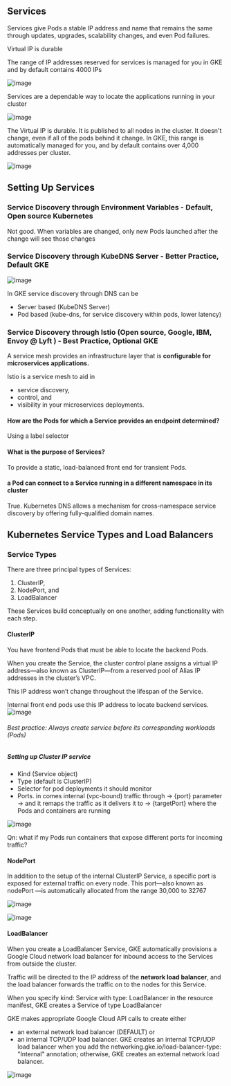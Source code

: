 ## Services
Services give Pods a stable IP address
and name that remains the same through updates, upgrades, scalability changes, and
even Pod failures. 

Virtual IP is durable

The range of IP addresses reserved for services is managed for you in GKE and by default contains 4000 IPs

![image](https://user-images.githubusercontent.com/40435982/143908666-f1d95e59-938d-4eaf-89fb-fca13c185d75.png)

Services are a dependable way to locate the
applications running in your cluster

![image](https://user-images.githubusercontent.com/40435982/143530536-05dfb2bd-c367-4198-9696-bf7be403f66e.png)

The Virtual IP is durable. It is published to all nodes in the cluster. It doesn't change,
even if all of the pods behind it change.
In GKE, this range is automatically managed for you, and by default contains over
4,000 addresses per cluster.

![image](https://user-images.githubusercontent.com/40435982/143530549-34eb2500-4f41-49e9-90a7-3dfe75d3aebb.png)
## Setting Up Services
### Service Discovery through Environment Variables - Default, Open source Kubernetes
Not good. When variables are changed, only new Pods launched after the change will see those changes

### Service Discovery through KubeDNS Server - Better Practice, Default GKE
![image](https://user-images.githubusercontent.com/40435982/143922553-ab38bff0-faca-4acb-ae65-e071c9a9ab7b.png)

In GKE service discovery through DNS can be 
- Server based (KubeDNS Server)
- Pod based (kube-dns, for service discovery within pods, lower latency)

### Service Discovery through Istio (Open source, Google, IBM, Envoy @ Lyft ) - Best Practice, Optional GKE

A service mesh provides an infrastructure layer that is **configurable for microservices
applications.** 

Istio is a service mesh to aid in 
- service discovery, 
- control, and 
- visibility in your microservices deployments. 

#### How are the Pods for which a Service provides an endpoint determined?
Using a label selector

#### What is the purpose of Services?
To provide a static, load-balanced front end for transient Pods.

#### a Pod can connect to a Service running in a different namespace in its cluster
True. Kubernetes DNS allows a mechanism for cross-namespace service discovery by offering fully-qualified domain names.

## Kubernetes Service Types and Load Balancers
### Service Types
There are three principal types of Services: 
1. ClusterIP, 
2. NodePort, and 
3. LoadBalancer

These Services build conceptually on one another, adding functionality with each
step. 

#### ClusterIP
You have frontend Pods that must be able to locate the backend
Pods.

When you create the Service, the cluster control plane assigns a virtual IP
address—also known as ClusterIP—from a reserved pool of Alias IP addresses in the
cluster’s VPC. 

This IP address won’t change throughout the lifespan of the Service.

Internal front end pods use this IP address to locate backend services.
![image](https://user-images.githubusercontent.com/40435982/143935659-1608926e-8821-410b-bc41-9d5fc5e1e384.png)

###### Best practice: Always create service before its corresponding workloads (Pods)

##### Setting up Cluster IP service
- Kind (Service object)
- Type (default is ClusterIP)
- Selector for pod deployments it should monitor 
- Ports. in comes internal (vpc-bound) traffic through -> {port} parameter -> and it remaps the traffic as it delivers it to -> {targetPort} where the Pods and containers are running

![image](https://user-images.githubusercontent.com/40435982/143935758-dc3640cf-f256-43f8-891a-a91c48583aa2.png)

Qn: what if my Pods run containers that expose different ports for incoming traffic?

#### NodePort
In addition to the setup of the internal ClusterIP Service, a specific port is exposed for
external traffic on every node. This port—also known as nodePort —is automatically
allocated from the range 30,000 to 32767

![image](https://user-images.githubusercontent.com/40435982/143933716-f9c9cdaf-7208-49b3-9ae0-13189b230b09.png)

![image](https://user-images.githubusercontent.com/40435982/143934831-d592ee32-860a-4f78-87f9-a6d9e7e63f82.png)

#### LoadBalancer

When you create a LoadBalancer Service, GKE automatically provisions a Google
Cloud network load balancer for inbound access to the Services from outside the
cluster. 

Traffic will be directed to the IP address of the **network load balancer**, and the
load balancer forwards the traffic on to the nodes for this Service.

When you specify kind: Service with type: LoadBalancer in the resource
manifest, GKE creates a Service of type LoadBalancer

GKE makes appropriate Google Cloud API calls to create either 
- an external network load balancer (DEFAULT) or 
- an internal TCP/UDP load balancer. GKE creates an internal TCP/UDP load balancer
when you add the networking.gke.io/load-balancer-type: "Internal"
annotation; otherwise, GKE creates an external network load balancer.


![image](https://user-images.githubusercontent.com/40435982/143939617-9632d9f7-fa6d-4713-a0cd-6da5e1d8f549.png)



